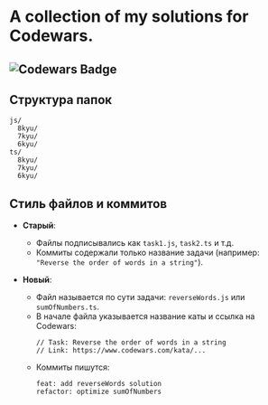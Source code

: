 # A collection of my solutions for Codewars.

## ![Codewars Badge](https://www.codewars.com/users/Artur%20Shyshelau/badges/micro)

## Структура папок
```
js/
  8kyu/
  7kyu/
  6kyu/
ts/
  8kyu/
  7kyu/
  6kyu/
```

## Стиль файлов и коммитов

- **Старый**:  
  - Файлы подписывались как `task1.js`, `task2.ts` и т.д.  
  - Коммиты содержали только название задачи (например: `"Reverse the order of words in a string"`).  

- **Новый**:  
  - Файл называется по сути задачи: `reverseWords.js` или `sumOfNumbers.ts`.  
  - В начале файла указывается название каты и ссылка на Codewars:  
    ```
    // Task: Reverse the order of words in a string
    // Link: https://www.codewars.com/kata/...
    ```
  - Коммиты пишутся:
    ```
    feat: add reverseWords solution
    refactor: optimize sumOfNumbers
    ```
